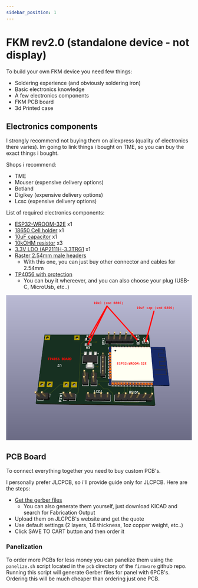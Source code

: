 ```yaml
---
sidebar_position: 1
---
```


# FKM rev2.0 (standalone device - not display)

To build your own FKM device you need few things:
- Soldering experience (and obviously soldering iron)
- Basic electronics knowledge
- A few electronics components
- FKM PCB board
- 3d Printed case

## Electronics components

I strongly recommend not buying them on aliexpress (quality of electronics there varies).
Im going to link things i bought on TME, so you can buy the exact things i bought.

Shops i recommend:
- TME
- Mouser (expensive delivery options)
- Botland
- Digikey (expensive delivery options)
- Lcsc (expensive delivery options)

List of required electronics components:
- [ESP32-WROOM-32E](https://www.tme.eu/pl/details/esp32-wroom-32e/moduly-iot-wifi-bluetooth/espressif/esp32-wroom-32e-n4/) x1
- [18650 Cell holder](https://www.tme.eu/pl/details/bhc-18650-1a/baterie-pojemniki-i-uchwyty/comf/) x1
- [10uF capacitor](https://www.tme.eu/pl/details/cl21a106kpfnnne/kondensatory-mlcc-smd/samsung/) x1
- [10kOHM resistor](https://www.tme.eu/pl/details/0805s8j0103t5e/rezystory-smd/royal-ohm/) x3
- [3.3V LDO (AP2111H-3.3TRG1](https://www.tme.eu/pl/details/ap2111h-3.3trg1/stabilizatory-napiecia-nieregulowane-ldo/diodes-incorporated/) x1
- [Raster 2.54mm male headers](https://botland.store/connectors-goldpin/20031-straight-goldpin-1x40-connector-with-254mm-pitch-black-10pcs-justpi-5904422329198.html)
    - With this one, you can just buy other connector and cables for 2.54mm
- [TP4056 with protection](https://botland.store/charger-modules-for-li-po-batteries/16979-tp4056-type-c-usb-5v-1a-lithium-battery-charger-module-board-5904422326708.html)
    - You can buy it whereever, and you can also choose your plug (USB-C, MicroUsb, etc..)

![PCB RED ARROWS](/img/pcb-arrows.png)

## PCB Board

To connect everything together you need to buy custom PCB's.

I personally prefer JLCPCB, so i'll provide guide only for JLCPCB. Here are the steps:
- [Get the gerber files](/gerbers-fkm20wod.zip)
    - You can also generate them yourself, just download KICAD and search for Fabrication Output
- Upload them on JLCPCB's website and get the quote
- Use default settings (2 layers, 1.6 thickness, 1oz copper weight, etc..)
- Click SAVE TO CART button and then order it

### Panelization

To order more PCBs for less money you can panelize them using the `panelize.sh` script located in the `pcb` directory of the `firmware` github repo.
Running this script will generate Gerber files for panel with 6PCB's. Ordering this will be much cheaper than ordering just one PCB.
